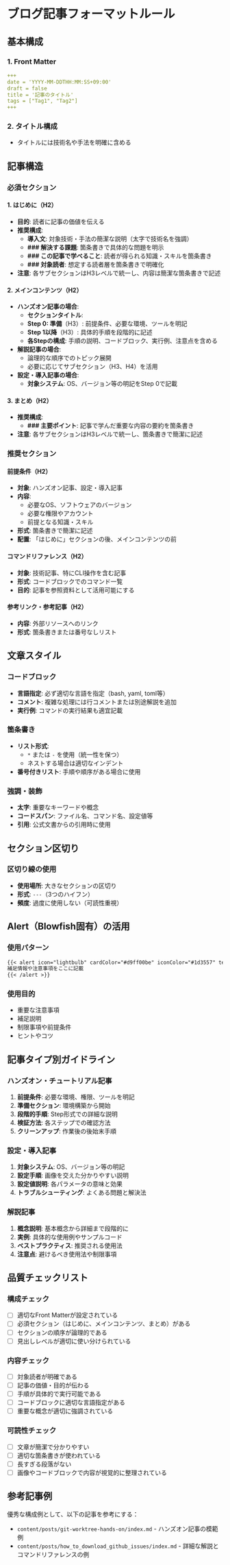 # ブログ記事フォーマットルール

## 基本構成

### 1. Front Matter
```yaml
+++
date = 'YYYY-MM-DDTHH:MM:SS+09:00'
draft = false
title = '記事のタイトル'
tags = ["Tag1", "Tag2"]
+++
```

### 2. タイトル構成
- タイトルには技術名や手法を明確に含める

## 記事構造

### 必須セクション

#### 1. はじめに（H2）
- **目的**: 読者に記事の価値を伝える
- **推奨構成**:
  - **導入文**: 対象技術・手法の簡潔な説明（太字で技術名を強調）
  - **### 解決する課題**: 箇条書きで具体的な問題を明示
  - **### この記事で学べること**: 読者が得られる知識・スキルを箇条書き
  - **### 対象読者**: 想定する読者層を箇条書きで明確化
- **注意**: 各サブセクションはH3レベルで統一し、内容は簡潔な箇条書きで記述

#### 2. メインコンテンツ（H2）
- **ハンズオン記事の場合**:
  - **セクションタイトル**:
  - **Step 0: 準備**（H3）: 前提条件、必要な環境、ツールを明記
  - **Step 1以降**（H3）: 具体的手順を段階的に記述
  - **各Stepの構成**: 手順の説明、コードブロック、実行例、注意点を含める
- **解説記事の場合**:
  - 論理的な順序でのトピック展開
  - 必要に応じてサブセクション（H3、H4）を活用
- **設定・導入記事の場合**:
  - **対象システム**: OS、バージョン等の明記をStep 0で記載

#### 3. まとめ（H2）
- **推奨構成**:
  - **### 主要ポイント**: 記事で学んだ重要な内容の要約を箇条書き
- **注意**: 各サブセクションはH3レベルで統一し、箇条書きで簡潔に記述

### 推奨セクション

#### 前提条件（H2）
- **対象**: ハンズオン記事、設定・導入記事
- **内容**: 
  - 必要なOS、ソフトウェアのバージョン
  - 必要な権限やアカウント
  - 前提となる知識・スキル
- **形式**: 箇条書きで簡潔に記述
- **配置**: 「はじめに」セクションの後、メインコンテンツの前

#### コマンドリファレンス（H2）
- **対象**: 技術記事、特にCLI操作を含む記事
- **形式**: コードブロックでのコマンド一覧
- **目的**: 記事を参照資料として活用可能にする

#### 参考リンク・参考記事（H2）
- **内容**: 外部リソースへのリンク
- **形式**: 箇条書きまたは番号なしリスト

## 文章スタイル

### コードブロック
- **言語指定**: 必ず適切な言語を指定（bash, yaml, toml等）
- **コメント**: 複雑な処理には行コメントまたは別途解説を追加
- **実行例**: コマンドの実行結果も適宜記載

### 箇条書き
- **リスト形式**: 
  - `*` または `-` を使用（統一性を保つ）
  - ネストする場合は適切なインデント
- **番号付きリスト**: 手順や順序がある場合に使用

### 強調・装飾
- **太字**: 重要なキーワードや概念
- **コードスパン**: ファイル名、コマンド名、設定値等
- **引用**: 公式文書からの引用時に使用

## セクション区切り

### 区切り線の使用
- **使用場所**: 大きなセクションの区切り
- **形式**: `---`（3つのハイフン）
- **頻度**: 過度に使用しない（可読性重視）

## Alert（Blowfish固有）の活用

### 使用パターン
```markdown
{{< alert icon="lightbulb" cardColor="#d9ff00be" iconColor="#1d3557" textColor="#000000ff" >}}
補足情報や注意事項をここに記載
{{< /alert >}}
```

### 使用目的
- 重要な注意事項
- 補足説明
- 制限事項や前提条件
- ヒントやコツ

## 記事タイプ別ガイドライン

### ハンズオン・チュートリアル記事
1. **前提条件**: 必要な環境、権限、ツールを明記
2. **準備セクション**: 環境構築から開始
3. **段階的手順**: Step形式での詳細な説明
4. **検証方法**: 各ステップでの確認方法
5. **クリーンアップ**: 作業後の後始末手順

### 設定・導入記事
1. **対象システム**: OS、バージョン等の明記
2. **設定手順**: 画像を交えた分かりやすい説明
3. **設定値説明**: 各パラメータの意味と効果
4. **トラブルシューティング**: よくある問題と解決法

### 解説記事
1. **概念説明**: 基本概念から詳細まで段階的に
2. **実例**: 具体的な使用例やサンプルコード
3. **ベストプラクティス**: 推奨される使用法
4. **注意点**: 避けるべき使用法や制限事項

## 品質チェックリスト

### 構成チェック
- [ ] 適切なFront Matterが設定されている
- [ ] 必須セクション（はじめに、メインコンテンツ、まとめ）がある
- [ ] セクションの順序が論理的である
- [ ] 見出しレベルが適切に使い分けられている

### 内容チェック
- [ ] 対象読者が明確である
- [ ] 記事の価値・目的が伝わる
- [ ] 手順が具体的で実行可能である
- [ ] コードブロックに適切な言語指定がある
- [ ] 重要な概念が適切に強調されている

### 可読性チェック
- [ ] 文章が簡潔で分かりやすい
- [ ] 適切な箇条書きが使われている
- [ ] 長すぎる段落がない
- [ ] 画像やコードブロックで内容が視覚的に整理されている

## 参考記事例

優秀な構成例として、以下の記事を参考にする：
- `content/posts/git-worktree-hands-on/index.md` - ハンズオン記事の模範例
- `content/posts/how_to_download_github_issues/index.md` - 詳細な解説とコマンドリファレンスの例
